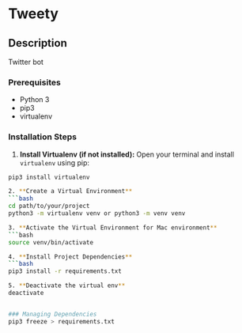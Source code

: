 # Tweety

## Description
Twitter bot

### Prerequisites
- Python 3
- pip3
- virtualenv

### Installation Steps

1. **Install Virtualenv (if not installed):**
  Open your terminal and install `virtualenv` using pip:
  ```bash
  pip3 install virtualenv

2. **Create a Virtual Environment**
  ```bash
  cd path/to/your/project
  python3 -m virtualenv venv or python3 -m venv venv

3. **Activate the Virtual Environment for Mac environment**
  ```bash
  source venv/bin/activate

4. **Install Project Dependencies**
  ```bash
  pip3 install -r requirements.txt

5. **Deactivate the virtual env**
  deactivate


### Managing Dependencies
  pip3 freeze > requirements.txt





